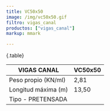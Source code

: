 ```yaml
---
title: VC50x50
image: /img/vc50x50.gif
filtro: vigas_canal
productos: ["vigas_canal"]
markup: mmark

---
```

{.table}

|VIGAS CANAL|VC50x50|
|--- |--- |
|Peso propio (KN/ml)|2,81|
|Longitud máxima (m)|13,50|
|Tipo - PRETENSADA||
